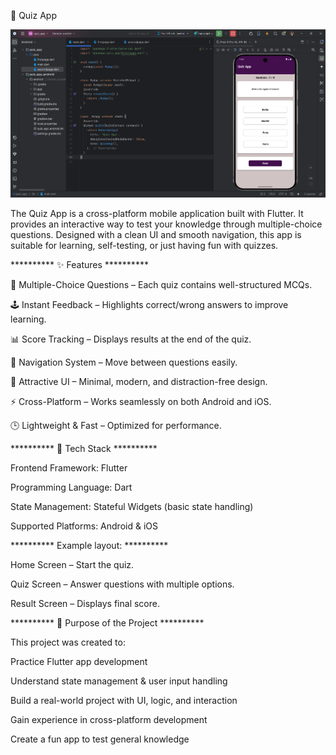 
📱 Quiz App

![image alt](https://github.com/Shivam4605/Quiz_App/blob/main/Screenshot%202025-08-28%20235038.png)



The Quiz App is a cross-platform mobile application built with Flutter. It provides an interactive way to test your knowledge through multiple-choice questions. Designed with a clean UI and smooth navigation, this app is suitable for learning, self-testing, or just having fun with quizzes.

 ********** ✨ Features  **********

🎯 Multiple-Choice Questions – Each quiz contains well-structured MCQs.

🕹️ Instant Feedback – Highlights correct/wrong answers to improve learning.

📊 Score Tracking – Displays results at the end of the quiz.

🔄 Navigation System – Move between questions easily.

🎨 Attractive UI – Minimal, modern, and distraction-free design.

⚡ Cross-Platform – Works seamlessly on both Android and iOS.

🕒 Lightweight & Fast – Optimized for performance.


 ********** 🚀 Tech Stack  **********

Frontend Framework: Flutter

Programming Language: Dart

State Management: Stateful Widgets (basic state handling)

Supported Platforms: Android & iOS


 ********** Example layout: **********

Home Screen – Start the quiz.

Quiz Screen – Answer questions with multiple options.

Result Screen – Displays final score.


********** 🎯 Purpose of the Project **********

This project was created to:

Practice Flutter app development

Understand state management & user input handling

Build a real-world project with UI, logic, and interaction

Gain experience in cross-platform development

Create a fun app to test general knowledge
